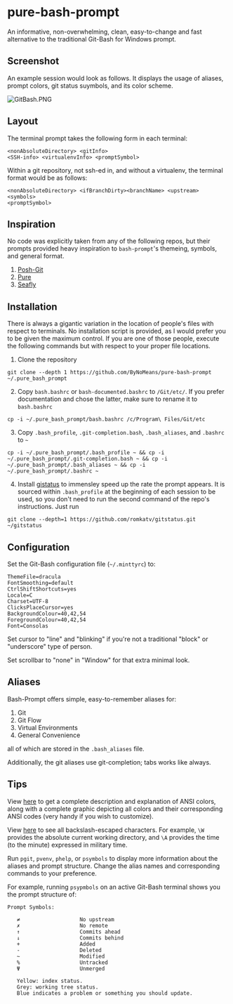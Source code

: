 # pure-bash-prompt

An informative, non-overwhelming, clean, easy-to-change and fast alternative to the traditional Git-Bash for Windows prompt.

## Screenshot

An example session would look as follows. It displays the usage of aliases, prompt colors, git status suymbols, and its color scheme.

![GitBash.PNG](https://github.com/ByNoMeans/pure-bash-prompt/blob/master/GitBash.PNG)

## Layout

The terminal prompt takes the following form in each terminal: 

```
<nonAbsoluteDirectory> <gitInfo>
<SSH-info> <virtualenvInfo> <promptSymbol>
```

Within a git repository, not ssh-ed in, and without a virtualenv, the terminal format would be as follows: 

```
<nonAbsoluteDirectory> <ifBranchDirty><branchName> <upstream> <symbols>
<promptSymbol>
```
   
## Inspiration

No code was explicitly taken from any of the following repos, but their prompts provided heavy inspiration to `bash-prompt`'s themeing, symbols, and general format.

1. [Posh-Git](https://github.com/dahlbyk/posh-git/)
2. [Pure](https://github.com/sindresorhus/pure)
3. [Seafly](https://github.com/bluz71/bash-seafly-prompt/)

## Installation

There is always a gigantic variation in the location of people's files with respect to terminals. No installation script is provided, as I would prefer you to be given the maximum control. If you are one of those people, execute the following commands but with respect to your proper file locations.

1. Clone the repository
```
git clone --depth 1 https://github.com/ByNoMeans/pure-bash-prompt ~/.pure_bash_prompt
```
2. Copy `bash.bashrc` or `bash-documented.bashrc` to `/Git/etc/`. If you prefer documentation and chose the latter, make sure to rename it to `bash.bashrc`
```
cp -i ~/.pure_bash_prompt/bash.bashrc /c/Program\ Files/Git/etc
```
3. Copy `.bash_profile`, `.git-completion.bash`, `.bash_aliases`, and `.bashrc` to `~`
```
cp -i ~/.pure_bash_prompt/.bash_profile ~ && cp -i ~/.pure_bash_prompt/.git-completion.bash ~ && cp -i ~/.pure_bash_prompt/.bash_aliases ~ && cp -i ~/.pure_bash_prompt/.bashrc ~
```
4. Install [gistatus](https://github.com/romkatv/gitstatus) to immensley speed up the rate the prompt appears. It is sourced within `.bash_profile` at the beginning of each session to be used, so you don't need to run the second command of the repo's instructions. Just run
```
git clone --depth=1 https://github.com/romkatv/gitstatus.git ~/gitstatus
```

## Configuration

Set the Git-Bash configuration file (`~/.minttyrc`) to:

```
ThemeFile=dracula
FontSmoothing=default
CtrlShiftShortcuts=yes
Locale=C
Charset=UTF-8
ClicksPlaceCursor=yes
BackgroundColour=40,42,54
ForegroundColour=40,42,54
Font=Consolas
```

Set cursor to "line" and "blinking" if you're not a traditional "block" or  "underscore" type of person.

Set scrollbar to "none" in "Window" for that extra minimal look.

## Aliases

Bash-Prompt offers simple, easy-to-remember aliases for:

1. Git
2. Git Flow
3. Virtual Environments
4. General Convenience

all of which are stored in the `.bash_aliases` file.

Additionally, the git aliases use git-completion; tabs works like always.

## Tips

View [here](https://unix.stackexchange.com/questions/124407/what-color-codes-can-i-use-in-my-ps1-prompt) to get a complete description and explanation of ANSI colors, along with a complete graphic depicting all colors and their corresponding ANSI codes (very handy if you wish to customize).

View [here](https://www.cyberciti.biz/tips/howto-linux-unix-bash-shell-setup-prompt.html) to see all backslash-escaped characters. For example, `\W` provides the absolute current working directory, and `\A` provides the time (to the minute) expressed in military time.

Run `pgit`, `pvenv`, `phelp`, or `psymbols` to display more information about the aliases and prompt structure. Change the alias names and corresponding commands to your preference.

For example, running `psypmbols` on an active Git-Bash terminal shows you the prompt structure of:
```
Prompt Symbols:

   ≠                   No upstream
   ✗                   No remote
   ↑                   Commits ahead
   ↓                   Commits behind
   +                   Added
   -                   Deleted
   ~                   Modified
   %                   Untracked
   Ψ                   Unmerged

   Yellow: index status.
   Grey: working tree status.
   Blue indicates a problem or something you should update.
```
